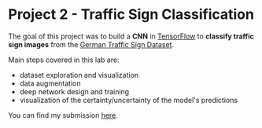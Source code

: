 # Project 2 - Traffic Sign Classification

The goal of this project was  to build a **CNN** in [TensorFlow](https://www.tensorflow.org/) to **classify traffic sign images** from the [German Traffic Sign Dataset](http://benchmark.ini.rub.de/?section=gtsrb&subsection=dataset).

Main steps covered in this lab are:  
- dataset exploration and visualization
- data augmentation   
- deep network design and training   
- visualization of the certainty/uncertainty of the model's predictions 

You can find my submission [here](https://github.com/ndrplz/self-driving-car/blob/master/project_2_traffic_sign_classifier/Traffic_Sign_Classifier.ipynb).
